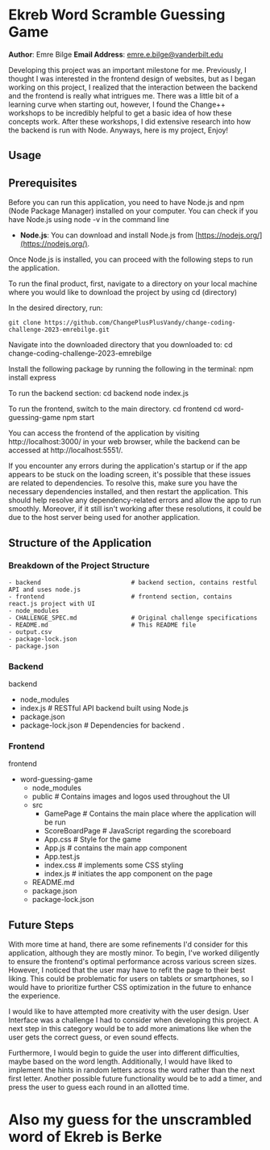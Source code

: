 # Ekreb Word Scramble Guessing Game
**Author**: Emre Bilge
**Email Address**: emre.e.bilge@vanderbilt.edu

Developing this project was an important milestone for me. Previously, I thought I was interested in the frontend design of websites, but as I began working on this project, I realized that the interaction between the backend and the frontend is really what intrigues me. There was a little bit of a learning curve when starting out, however, I found the Change++ workshops to be incredibly helpful to get a basic idea of how these concepts work. After these workshops, I did extensive research into how the backend is run with Node. Anyways, here is my project, Enjoy!


## Usage
## Prerequisites

Before you can run this application, you need to have Node.js and npm (Node Package Manager) installed on your computer.
You can check if you have Node.js using node -v in the command line

- **Node.js**: You can download and install Node.js from [https://nodejs.org/](https://nodejs.org/).

Once Node.js is installed, you can proceed with the following steps to run the application.

To run the final product, first, navigate to a directory on your local machine where you would like to download the project by using
   cd (directory)

In the desired directory, run:

    git clone https://github.com/ChangePlusPlusVandy/change-coding-challenge-2023-emrebilge.git

Navigate into the downloaded directory that you downloaded to:
   cd change-coding-challenge-2023-emrebilge

Install the following package by running the following in the terminal:
   npm install express

To run the backend section:
    cd backend
    node index.js

To run the frontend, switch to the main directory.
    cd frontend
    cd word-guessing-game
    npm start

You can access the frontend of the application by visiting http://localhost:3000/ in your web browser, while the backend can be accessed at http://localhost:5551/.

If you encounter any errors during the application's startup or if the app appears to be stuck on the loading screen, it's possible that these issues are related to dependencies. To resolve this, make sure you have the necessary dependencies installed, and then restart the application. This should help resolve any dependency-related errors and allow the app to run smoothly. Moreover, if it still isn't working after these resolutions, it could be due to the host server being used for another application.

## Structure of the Application

### Breakdown of the Project Structure

    - backend                         # backend section, contains restful API and uses node.js
    - frontend                        # frontend section, contains react.js project with UI
    - node_modules
    - CHALLENGE_SPEC.md               # Original challenge specifications
    - README.md                       # This README file
    - output.csv
    - package-lock.json
    - package.json                    

### Backend

backend
   - node_modules
   - index.js                         # RESTful API backend built using Node.js
   - package.json
   - package-lock.json                # Dependencies for backend 
    .
### Frontend

frontend
   - word-guessing-game
        - node_modules
        - public                      # Contains images and logos used throughout the UI
        - src
             - GamePage               # Contains the main place where the application will be run
             - ScoreBoardPage         # JavaScript regarding the scoreboard
             - App.css                # Style for the game
             - App.js                 # contains the main app component
             - App.test.js
             - index.css              # implements some CSS styling
             - index.js               # initiates the app component on the page
        - README.md
        - package.json
        - package-lock.json
     


## Future Steps

With more time at hand, there are some refinements I'd consider for this application, although they are mostly minor. To begin, I've worked diligently to ensure the frontend's optimal performance across various screen sizes. However, I noticed that the user may have to refit the page to their best liking. This could be problematic for users on tablets or smartphones, so I would have to prioritize further CSS optimization in the future to enhance the experience.

I would like to have attempted more creativity with the user design. User Interface was a challenge I had to consider when developing this project. A next step in this category would be to add more animations like when the user gets the correct guess, or even sound effects.

Furthermore, I would begin to guide the user into different difficulties, maybe based on the word length. Additionally, I would have liked to implement the hints in random letters across the word rather than the next first letter. Another possible future functionality would be to add a timer, and press the user to guess each round in an allotted time.

# Also my guess for the unscrambled word of Ekreb is Berke

